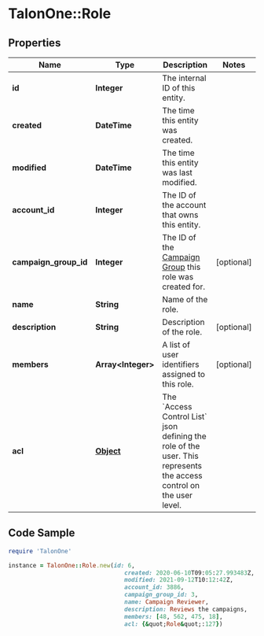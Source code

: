 # TalonOne::Role

## Properties

Name | Type | Description | Notes
------------ | ------------- | ------------- | -------------
**id** | **Integer** | The internal ID of this entity. | 
**created** | **DateTime** | The time this entity was created. | 
**modified** | **DateTime** | The time this entity was last modified. | 
**account_id** | **Integer** | The ID of the account that owns this entity. | 
**campaign_group_id** | **Integer** | The ID of the [Campaign Group](https://docs.talon.one/docs/product/account/account-settings/managing-campaign-groups) this role was created for.  | [optional] 
**name** | **String** | Name of the role. | 
**description** | **String** | Description of the role. | [optional] 
**members** | **Array&lt;Integer&gt;** | A list of user identifiers assigned to this role. | [optional] 
**acl** | [**Object**](.md) | The &#x60;Access Control List&#x60; json defining the role of the user. This represents the access control on the user level. | 

## Code Sample

```ruby
require 'TalonOne'

instance = TalonOne::Role.new(id: 6,
                                 created: 2020-06-10T09:05:27.993483Z,
                                 modified: 2021-09-12T10:12:42Z,
                                 account_id: 3886,
                                 campaign_group_id: 3,
                                 name: Campaign Reviewer,
                                 description: Reviews the campaigns,
                                 members: [48, 562, 475, 18],
                                 acl: {&quot;Role&quot;:127})
```


